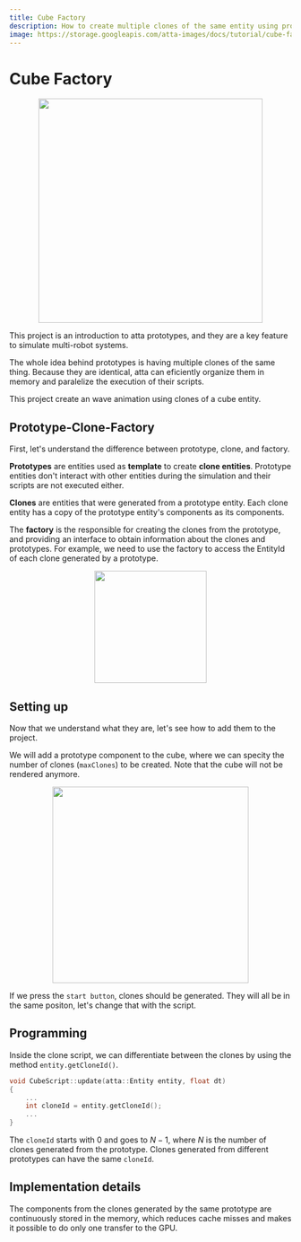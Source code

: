```yaml
---
title: Cube Factory
description: How to create multiple clones of the same entity using prototypes
image: https://storage.googleapis.com/atta-images/docs/tutorial/cube-factory/cube-factory.gif
---
```

# Cube Factory

<div align="center">
  <img src="https://storage.googleapis.com/atta-images/docs/tutorial/cube-factory/cube-factory.gif" height="400">
</div>

This project is an introduction to atta prototypes, and they are a key feature to simulate multi-robot systems.

The whole idea behind prototypes is having multiple clones of the same thing. Because they are identical, atta can eficiently organize them in memory and paralelize the execution of their scripts.

This project create an wave animation using clones of a cube entity.

## Prototype-Clone-Factory
First, let's understand the difference between prototype, clone, and factory.

**Prototypes** are entities used as **template** to create **clone entities**. Prototype entities don't interact with other entities during the simulation and their scripts are not executed either.

**Clones** are entities that were generated from a prototype entity. Each clone entity has a copy of the prototype entity's components as its components.

The **factory** is the responsible for creating the clones from the prototype, and providing an interface to obtain information about the clones and prototypes. For example, we need to use the factory to access the EntityId of each clone generated by a prototype.

<div align="center">
  <img src="https://storage.googleapis.com/atta-images/docs/tutorial/cube-factory/factory.png" height="200">
</div>

## Setting up
Now that we understand what they are, let's see how to add them to the project.

We will add a prototype component to the cube, where we can specity the number of clones (`maxClones`) to be created. Note that the cube will not be rendered anymore.

<div align="center">
  <img src="https://storage.googleapis.com/atta-images/docs/tutorial/cube-factory/prototype_component.png" height="350">
</div>

If we press the `start button`, clones should be generated. They will all be in the same positon, let's change that with the script.

## Programming
Inside the clone script, we can differentiate between the clones by using the method `entity.getCloneId()`.

```cpp
void CubeScript::update(atta::Entity entity, float dt)
{
    ...
    int cloneId = entity.getCloneId();
    ...
}
```

The `cloneId` starts with 0 and goes to $N-1$, where $N$ is the number of clones generated from the prototype. Clones generated from different prototypes can have the same `cloneId`.

## Implementation details
The components from the clones generated by the same prototype are continuously stored in the memory, which reduces cache misses and makes it possible to do only one transfer to the GPU.
